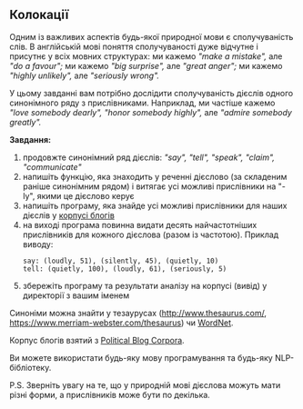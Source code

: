 ## Колокації

Одним із важливих аспектів будь-якої природної мови є сполучуваність слів. В англійській мові поняття сполучуваності дуже відчутне і присутнє у всіх мовних структурах: ми кажемо _"make a mistake",_ але _"do a favour";_ ми кажемо _"big surprise",_ але _"great anger";_ ми кажемо _"highly unlikely",_ але _"seriously wrong"._

У цьому завданні вам потрібно дослідити сполучуваність дієслів одного синонімного ряду з прислівниками. Наприклад, ми частіше кажемо _"love somebody dearly", "honor somebody highly",_ але _"admire somebody greatly"._

**Завдання:**
1. продовжте синонімний ряд дієслів: _"say", "tell", "speak", "claim", "communicate"_
2. напишіть функцію, яка знаходить у реченні дієслово (за складеним раніше синонімним рядом) і витягає усі можливі прислівники на "-ly", якими це дієслово керує
3. напишіть програму, яка знайде усі можливі прислівники для наших дієслів у [корпусі блогів](blog2008.txt)
4. на виході програма повинна видати десять найчастотніших прислівників для кожного дієслова (разом із частотою). Приклад виводу:
	```
	say: (loudly, 51), (silently, 45), (quietly, 10)
	tell: (quietly, 100), (loudly, 61), (seriously, 5)
	```
5. збережіть програму та результати аналізу на корпусі (вивід) у директорії з вашим іменем

Синоніми можна знайти у тезаурусах (http://www.thesaurus.com/, https://www.merriam-webster.com/thesaurus) чи [WordNet](http://wordnetweb.princeton.edu/perl/webwn).

Корпус блогів взятий з [Political Blog Corpora](http://www.cs.cmu.edu/~ark/blog-data/).

Ви можете використати будь-яку мову програмування та будь-яку NLP-бібліотеку.

P.S. Зверніть увагу на те, що у природній мові дієслова можуть мати різні форми, а прислівників може бути по декілька.
